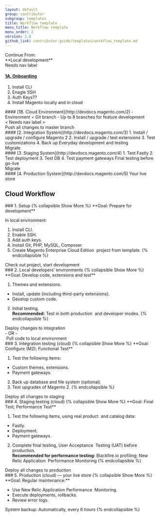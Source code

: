 ```yaml
---
layout: default
group: contributor
subgroup: templates
title: Workflow template
menu_title: Workflow template
menu_order: 2
version: 2.0
github_link: contributor-guide/templates/workflow_template.md
---
```



<div class="flow-row">
<div class="flow-column push">

<div class="flow-intro" markdown="1">
Continue From:<br />
**Local development**
</div>

<div class="flow-arrow">
Needs nav label
</div>

</div>
</div>


<div class="flow-row">
<div class="flow-column">

<div class="flow-block" markdown="1">

#### [1A. Onboarding](http://devdocs.magento.com/1)
1. Install CLI
2. Enagle SSH
3. Auth Keys??
4. Install Magento locally and in cloud
</div>

</div>
<div class="flow-column">

<div class="flow-block" markdown="1">
#### [1B. Cloud Environment](http://devdocs.magento.com/2)
- Environment = Git branch
- Up to 8 branches for feature development
</div>




</div>
</div>


<div class="flow-row">
<div class="flow-column">

<div class="flow-nav turn-right">
  < Needs nav label >
</div>


</div>
<div class="flow-column">

<div class="flow-nav turn-left">
  Push all changes to master branch
</div>

</div>
</div>


<div class="flow-row centered">
<div class="flow-column">

<div class="flow-arrow">
</div>

<div class="flow-block" markdown="1">
#### [2. Integration System](http://devdocs.magento.com/3)
1. Install / upgrade / configure Magento 2
2. Install / upgrade / test extensions
3. Test customizations
4. Back up
Everyday development and testing
</div>

<div class="flow-arrow">
  Migrate
</div>



<div class="flow-block" markdown="1">
#### [3. Staging System](http://devdocs.magento.com/4)
1. Test Fastly
2. Test deployment
3. Test DB
4. Test payment gateways
Final testing before go-live
</div>

<div class="flow-arrow">
  Migrate
</div>


<div class="flow-block" markdown="1">
#### [4. Production System](http://devdocs.magento.com/5)
Your live store
</div>


</div>
</div>


## Cloud Workflow
<div class="flow-row centered">
<div class="flow-column">


<div class="flow-block" markdown="1">
### 1. Setup
{% collapsible Show More %}
**Goal:  Prepare for development**

In local environment:

1.  Install CLI.
2.  Enable SSH.
3.  Add auth keys.
4.  Install Git, PHP, MySQL, Composer.
5.  Create Magento Enterprise Cloud Edition  project from template.
{% endcollapsible %}
</div>

<div class="flow-arrow">
  Check out project, start development
</div>


<div class="flow-block flow-block-layers" markdown="1">
### 2. Local developers’ environments
{% collapsible Show More %}
**Goal:  Develop code, extensions and test**

1. Themes and extensions.
  - Install, update (including third-party extensions).
  - Develop custom code.
2. Initial testing.<br />
  **Recommended:** Test in both production  and developer modes.
{% endcollapsible %}
</div>

<div class="flow-arrow flow-arrow-back">
</div>

<div class="flow-arrow">
Deploy changes to integration <br />
- OR -<br />
 Pull code to local environment
</div>


<div class="flow-block" markdown="1">
### 3. Integration   testing (cloud)
{% collapsible Show More %}
**Goal: Configure (M2); Functional Test**

1. Test the following items:
  - Custom themes, extensions.
  - Payment gateways.
2. Back up database and file system (optional).
3. Test upgrades of Magento 2.
{% endcollapsible %}
</div>

<div class="flow-arrow">
  Deploy all changes to staging
</div>


<div class="flow-block" markdown="1">
### 4. Staging testing (cloud)
{% collapsible Show More %}
**Goal: Final Test; Performance Test**

1.  Test the following items, using real product  and catalog data:
  - Fastly.
  - Deployment.
  - Payment gateways.
2. Complete final testing, User Acceptance  Testing (UAT) before production.<br />
  **Recommended for performance testing:** Blackfire.io profiling; New Relic Application  Performance Monitoring
{% endcollapsible %}
</div>


<div class="flow-arrow">
  Deploy all changes to production
</div>

<div class="flow-block" markdown="1">
### 5. Production (cloud) — your live store
{% collapsible Show More %}
**Goal: Regular maintenance:**

- Use New Relic Application Performance  Monitoring.
- Execute deployments, rollbacks.
- Review error logs.

System backup:  Automatically, every 6 hours
{% endcollapsible %}
</div>


</div>
</div>
